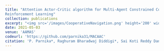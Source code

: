 ```yaml
---
title: "Attention Actor-Critic algorithm for Multi-Agent Constrained Co-operative
Reinforcement Learning"
collection: publications
excerpt: "<img src='/images/CooperativeNavigation.png' height='200' width='200'>"
date: 2021-05-03
venue: 'AAMAS'
codeurl: 'https://github.com/parnika31/MACAAC'
citation: 'P. Parnika*, Raghuram Bharadwaj Diddigi*, Sai Koti Reddy Danda* and Shalabh Bhatnagar.'
---
```

